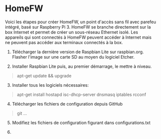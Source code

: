 # HomeFW

Voici les étapes pour créer HomeFW, un point d'accès sans fil avec parefeu intégré, basé sur Raspberry Pi 3. HomeFW se branche directement sur la box Internet et permet de créer un sous-réseau Ethernet isolé. Les appareils qui sont connectés à HomeFW peuvent accéder à Internet mais ne peuvent pas accéder aux terminaux connectés à la box. 
1) Télécharger la dernière version de Raspbian Lite sur raspbian.org. Flasher l'image sur une carte SD au moyen du logiciel Etcher.  

2) Installer Raspbian Lite puis, au premier démarrage, le mettre à niveau.
  
> apt-get update && upgrade 

3) Installer tous les logiciels nécessaires:
  
> apt-get install hostapd isc-dhcp-server dnsmasq iptables rcconf

4) Télécharger les fichiers de configuration depuis GitHub

> git ...

5) Modifiez les fichiers de configuration figurant dans configurations.txt

6) 
